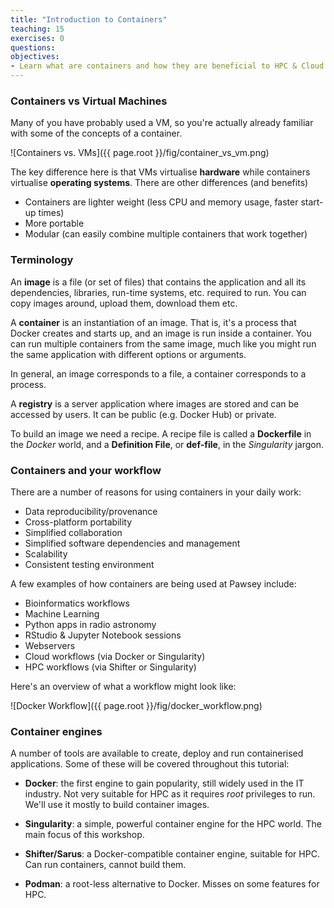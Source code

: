 ```yaml
---
title: "Introduction to Containers"
teaching: 15
exercises: 0
questions:
objectives:
- Learn what are containers and how they are beneficial to HPC & Cloud computing
---
```



### Containers vs Virtual Machines ###

Many of you have probably used a VM, so you're actually already familiar with some of the concepts of a container.

![Containers vs. VMs]({{ page.root }}/fig/container_vs_vm.png)

The key difference here is that VMs virtualise **hardware** while containers virtualise **operating systems**.  There are other differences (and benefits)

* Containers are lighter weight (less CPU and memory usage, faster start-up times)
* More portable
* Modular (can easily combine multiple containers that work together)


### Terminology ###

An **image** is a file (or set of files) that contains the application and all its dependencies, libraries, run-time systems, etc. required to run.  You can copy images around, upload them, download them etc.

A **container** is an instantiation of an image.  That is, it's a process that Docker creates and starts up, and an image is run inside a container.  You can run multiple containers from the same image, much like you might run the same application with different options or arguments.

In general, an image corresponds to a file, a container corresponds to a process.

A **registry** is a server application where images are stored and can be accessed by users. It can be public (e.g. Docker Hub) or private.

To build an image we need a recipe. A recipe file is called a **Dockerfile** in the *Docker* world, and a **Definition File**, or **def-file**, in the *Singularity* jargon.


### Containers and your workflow ###

There are a number of reasons for using containers in your daily work:

* Data reproducibility/provenance
* Cross-platform portability
* Simplified collaboration
* Simplified software dependencies and management
* Scalability
* Consistent testing environment

A few examples of how containers are being used at Pawsey include:

* Bioinformatics workflows
* Machine Learning 
* Python apps in radio astronomy
* RStudio & Jupyter Notebook sessions
* Webservers
* Cloud workflows (via Docker or Singularity)
* HPC workflows (via Shifter or Singularity)

Here's an overview of what a workflow might look like:

![Docker Workflow]({{ page.root }}/fig/docker_workflow.png)


### Container engines ###

A number of tools are available to create, deploy and run containerised applications. Some of these will be covered throughout this tutorial:

* **Docker**: the first engine to gain popularity, still widely used in the IT industry. Not very suitable for HPC as it requires *root* privileges to run. We'll use it mostly to build container images.

* **Singularity**: a simple, powerful container engine for the HPC world. The main focus of this workshop.

* **Shifter/Sarus**: a Docker-compatible container engine, suitable for HPC. Can run containers, cannot build them.

* **Podman**: a root-less alternative to Docker. Misses on some features for HPC.

